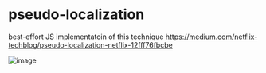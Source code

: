 # pseudo-localization

best-effort JS implementatoin of this technique https://medium.com/netflix-techblog/pseudo-localization-netflix-12fff76fbcbe

![image](https://user-images.githubusercontent.com/2373958/43745995-f81b6b5c-99e1-11e8-9b26-fa2ff1c4c78b.png)
